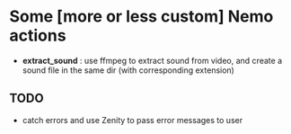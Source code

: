 # Some [more or less custom] Nemo actions

  * **extract_sound** : use ffmpeg to extract sound from video, and create a sound file in the same dir (with corresponding extension)

## TODO

  * catch errors and use Zenity to pass error messages to user
